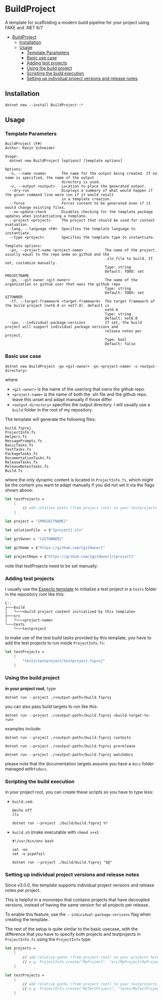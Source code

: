 # BuildProject

A template for scaffolding a modern build pipeline for your project using FAKE and .NET 6/7

- [BuildProject](#buildproject)
  - [Installation](#installation)
  - [Usage](#usage)
    - [Template Parameters](#template-parameters)
    - [Basic use case](#basic-use-case)
    - [Adding test projects](#adding-test-projects)
    - [Using the build project](#using-the-build-project)
    - [Scripting the build execution](#scripting-the-build-execution)
    - [Setting up individual project versions and release notes](#setting-up-individual-project-versions-and-release-notes)

## Installation

```
dotnet new --install BuildProject::*
```

## Usage

### Template Parameters

```
BuildProject (F#)
Author: Kevin Schneider

Usage:
  dotnet new BuildProject [options] [template options]

Options:
  -n, --name <name>       The name for the output being created. If no name is specified, the name of the output
                          directory is used.
  -o, --output <output>   Location to place the generated output.
  --dry-run               Displays a summary of what would happen if the given command line were run if it would result
                          in a template creation.
  --force                 Forces content to be generated even if it would change existing files.
  --no-update-check       Disables checking for the template package updates when instantiating a template.
  --project <project>     The project that should be used for context evaluation.
  -lang, --language <F#>  Specifies the template language to instantiate.
  --type <project>        Specifies the template type to instantiate.

Template options:
  -pn, --project-name <project-name>          The name of the project. usually equal to the repo anme on github and the
                                              .sln file to build. If not, customize manually.
                                              Type: string
                                              Default: TODO: set PROJECTNAME
  -go, --git-owner <git-owner>                The name of the organization or github user that owns the github repo
                                              Type: string
                                              Default: TODO: set GITOWNER
  -tf, --target-framework <target-framework>  The target framework of the build project (net6.0 or net7.0). default is
                                              net6.0
                                              Type: string
                                              Default: net6.0
  -ipv, --individual-package-versions         If set, the build project will support individual package versions and
                                              release notes per project.
                                              Type: bool
                                              Default: false
```

### Basic use case

```
dotnet new BuildProject -go <git-owner> -pn <project-name> -o <output-directory>
```

where 

- `<git-owner>` is the name of the user/org that owns the github repo.
- `<project-name>` is the name of both the .sln file and the github repo. leave this unset and adapt manually if those differ
- `<output-directory>` specifies the output directory. I will usually use a `build` folder in the root of my repository.

The template will generate the following files:

```
build.fsproj
ProjectInfo.fs
Helpers.fs
MessagePrompts.fs
BasicTasks.fs
TestTasks.fs
PackageTasks.fs
DocumentationTasks.fs
ReleaseTasks.fs
ReleaseNotesTasks.fs
Build.fs
```

where the only dynamic content is located in `ProjectInfo.fs`, which might be the content you want to adapt manually if you did not set it via the flags shown above:


```fsharp
let testProjects = 
    [
        // add relative paths (from project root) to your testprojects here
    ]

let project = "{PROJECTNAME}"

let solutionFile  = $"{project}.sln"

let gitOwner = "{GITOWNER}"

let gitHome = $"https://github.com/{gitOwner}"

let projectRepo = $"https://github.com/{gitOwner}/{project}"
```

note that testProjects need to be set manually.

### Adding test projects

I usually use the [Expecto template](https://github.com/MNie/Expecto.Template) to initialize a test project in a `tests` folder in the repository root like this:

```
C:.
├───build
│   └───<build project content initialized by this template>
├───src
│   └───<project-name>
└───tests
    └───testproject
```

to make use of the test build tasks provided by this template, you have to add the test projects to run inside `ProjectInfo.fs`:

```fsharp
let testProjects = 
    [
        "tests/testproject/testproject.fsproj"
    ]
```

### Using the build project

**in your project root**, type 

```
dotnet run --project ./<output-path>/build.fsproj
```

you can also pass build targets to run like this:

```
dotnet run --project ./<output-path>/build.fsproj <build-target-to-run>
```

examples include:

```
dotnet run --project ./<output-path>/build.fsproj runtests

dotnet run --project ./<output-path>/build.fsproj prerelease

dotnet run --project ./<output-path>/build.fsproj watchdocs
```

please note that the documentation targets assume you have a `docs` folder managed with`fsdocs`.
    
### Scripting the build execution
    
in your project root, you can create these scripts so you have to type less:

- `build.cmd`:
    
    ```
    @echo off
    cls

    dotnet run --project ./build/build.fsproj %*
    ```
    
 - `build.sh` (make executable with `chmod u+x`):
    
    ```
    #!/usr/bin/env bash

    set -eu
    set -o pipefail

    dotnet run --project ./build/build.fsproj "$@"
    ```   

### Setting up individual project versions and release notes

Since v3.0.0, the template supports individual project versions and release notes per project.

This is helpful in a monorepo that contains projects that have decoupled versions, instead of having the same version for all projects per release..

To enable this feature, use the `--individual-package-versions` flag when creating the template.

The rest of the setup is quite similar to the basic usecase, with the difference that you have to specify both projects and testprojects in `ProjectInfo.fs` using the `ProjectInfo` type.

```fsharp
let projects = 
    [
        // add relative paths (from project root) to your projects here, including individual reslease notes files
        // e.g. ProjectInfo.create("MyProject", "src/MyProject/MyProject.fsproj", "src/MyProject/RELEASE_NOTES.md") // a project with individual release notes
    ]

let testProjects = 
    [
        // add relative paths (from project root) to your testprojects here
        // e.g. ProjectInfo.create("MyTestProject", "tests/MyTestProject/MyTestProject.fsproj") // test projects do not have release notes.
    ]
```
